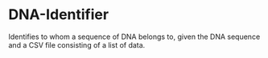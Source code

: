 # DNA-Identifier
Identifies to whom a sequence of DNA belongs to, given the DNA sequence and a CSV file consisting of a list of data.

